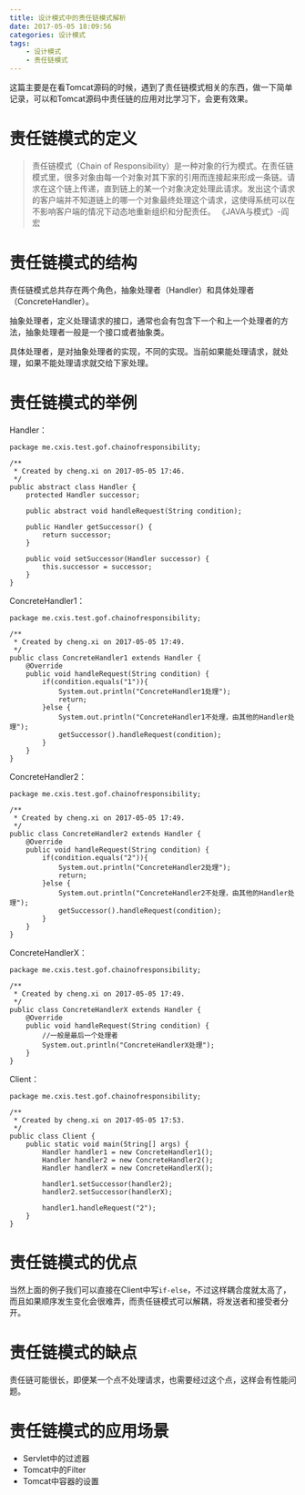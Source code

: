 ```yaml
---
title: 设计模式中的责任链模式解析
date: 2017-05-05 18:09:56
categories: 设计模式
tags:
    - 设计模式
    - 责任链模式
---
```


这篇主要是在看Tomcat源码的时候，遇到了责任链模式相关的东西，做一下简单记录，可以和Tomcat源码中责任链的应用对比学习下，会更有效果。
<!--more-->
# 责任链模式的定义

> 责任链模式（Chain of Responsibility）是一种对象的行为模式。在责任链模式里，很多对象由每一个对象对其下家的引用而连接起来形成一条链。请求在这个链上传递，直到链上的某一个对象决定处理此请求。发出这个请求的客户端并不知道链上的哪一个对象最终处理这个请求，这使得系统可以在不影响客户端的情况下动态地重新组织和分配责任。
> 《JAVA与模式》-阎宏

# 责任链模式的结构

责任链模式总共存在两个角色，抽象处理者（Handler）和具体处理者（ConcreteHandler）。

抽象处理者，定义处理请求的接口，通常也会有包含下一个和上一个处理者的方法，抽象处理者一般是一个接口或者抽象类。

具体处理者，是对抽象处理者的实现，不同的实现。当前如果能处理请求，就处理，如果不能处理请求就交给下家处理。

# 责任链模式的举例

Handler：

```
package me.cxis.test.gof.chainofresponsibility;

/**
 * Created by cheng.xi on 2017-05-05 17:46.
 */
public abstract class Handler {
    protected Handler successor;

    public abstract void handleRequest(String condition);

    public Handler getSuccessor() {
        return successor;
    }

    public void setSuccessor(Handler successor) {
        this.successor = successor;
    }
}
```
ConcreteHandler1：

```
package me.cxis.test.gof.chainofresponsibility;

/**
 * Created by cheng.xi on 2017-05-05 17:49.
 */
public class ConcreteHandler1 extends Handler {
    @Override
    public void handleRequest(String condition) {
        if(condition.equals("1")){
            System.out.println("ConcreteHandler1处理");
            return;
        }else {
            System.out.println("ConcreteHandler1不处理，由其他的Handler处理");
            getSuccessor().handleRequest(condition);
        }
    }
}

```
ConcreteHandler2：

```
package me.cxis.test.gof.chainofresponsibility;

/**
 * Created by cheng.xi on 2017-05-05 17:49.
 */
public class ConcreteHandler2 extends Handler {
    @Override
    public void handleRequest(String condition) {
        if(condition.equals("2")){
            System.out.println("ConcreteHandler2处理");
            return;
        }else {
            System.out.println("ConcreteHandler2不处理，由其他的Handler处理");
            getSuccessor().handleRequest(condition);
        }
    }
}
```
ConcreteHandlerX：

```
package me.cxis.test.gof.chainofresponsibility;

/**
 * Created by cheng.xi on 2017-05-05 17:49.
 */
public class ConcreteHandlerX extends Handler {
    @Override
    public void handleRequest(String condition) {
        //一般是最后一个处理者
        System.out.println("ConcreteHandlerX处理");
    }
}

```
Client：

```
package me.cxis.test.gof.chainofresponsibility;

/**
 * Created by cheng.xi on 2017-05-05 17:53.
 */
public class Client {
    public static void main(String[] args) {
        Handler handler1 = new ConcreteHandler1();
        Handler handler2 = new ConcreteHandler2();
        Handler handlerX = new ConcreteHandlerX();

        handler1.setSuccessor(handler2);
        handler2.setSuccessor(handlerX);

        handler1.handleRequest("2");
    }
}

```

# 责任链模式的优点

当然上面的例子我们可以直接在Client中写`if-else`，不过这样耦合度就太高了，而且如果顺序发生变化会很难弄，而责任链模式可以解耦，将发送者和接受者分开。

# 责任链模式的缺点

责任链可能很长，即便某一个点不处理请求，也需要经过这个点，这样会有性能问题。

# 责任链模式的应用场景

- Servlet中的过滤器
- Tomcat中的Filter
- Tomcat中容器的设置
